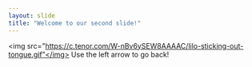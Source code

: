 ```yaml
---
layout: slide
title: "Welcome to our second slide!"
---
```

<img src="https://c.tenor.com/W-nBv6ySEW8AAAAC/lilo-sticking-out-tongue.gif"</img>
Use the left arrow to go back!
